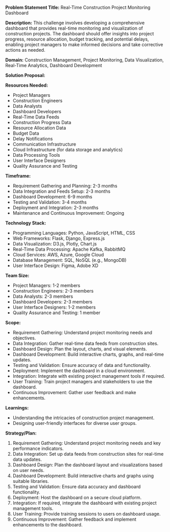 **Problem Statement Title:** Real-Time Construction Project Monitoring Dashboard

**Description:** This challenge involves developing a comprehensive dashboard that provides real-time monitoring and visualization of construction projects. The dashboard should offer insights into project progress, resource allocation, budget tracking, and potential delays, enabling project managers to make informed decisions and take corrective actions as needed.

**Domain:** Construction Management, Project Monitoring, Data Visualization, Real-Time Analytics, Dashboard Development

**Solution Proposal:**

**Resources Needed:**
- Project Managers
- Construction Engineers
- Data Analysts
- Dashboard Developers
- Real-Time Data Feeds
- Construction Progress Data
- Resource Allocation Data
- Budget Data
- Delay Notifications
- Communication Infrastructure
- Cloud Infrastructure (for data storage and analytics)
- Data Processing Tools
- User Interface Designers
- Quality Assurance and Testing

**Timeframe:**
- Requirement Gathering and Planning: 2-3 months
- Data Integration and Feeds Setup: 2-3 months
- Dashboard Development: 6-9 months
- Testing and Validation: 3-4 months
- Deployment and Integration: 2-3 months
- Maintenance and Continuous Improvement: Ongoing

**Technology Stack:**
- Programming Languages: Python, JavaScript, HTML, CSS
- Web Frameworks: Flask, Django, Express.js
- Data Visualization: D3.js, Plotly, Chart.js
- Real-Time Data Processing: Apache Kafka, RabbitMQ
- Cloud Services: AWS, Azure, Google Cloud
- Database Management: SQL, NoSQL (e.g., MongoDB)
- User Interface Design: Figma, Adobe XD

**Team Size:**
- Project Managers: 1-2 members
- Construction Engineers: 2-3 members
- Data Analysts: 2-3 members
- Dashboard Developers: 2-3 members
- User Interface Designers: 1-2 members
- Quality Assurance and Testing: 1 member

**Scope:**
- Requirement Gathering: Understand project monitoring needs and objectives.
- Data Integration: Gather real-time data feeds from construction sites.
- Dashboard Design: Plan the layout, charts, and visual elements.
- Dashboard Development: Build interactive charts, graphs, and real-time updates.
- Testing and Validation: Ensure accuracy of data and functionality.
- Deployment: Implement the dashboard in a cloud environment.
- Integration: Integrate with existing project management tools if required.
- User Training: Train project managers and stakeholders to use the dashboard.
- Continuous Improvement: Gather user feedback and make enhancements.

**Learnings:**
- Understanding the intricacies of construction project management.
- Designing user-friendly interfaces for diverse user groups.

**Strategy/Plan:**
1. Requirement Gathering: Understand project monitoring needs and key performance indicators.
2. Data Integration: Set up data feeds from construction sites for real-time data updates.
3. Dashboard Design: Plan the dashboard layout and visualizations based on user needs.
4. Dashboard Development: Build interactive charts and graphs using suitable libraries.
5. Testing and Validation: Ensure data accuracy and dashboard functionality.
6. Deployment: Host the dashboard on a secure cloud platform.
7. Integration: If required, integrate the dashboard with existing project management tools.
8. User Training: Provide training sessions to users on dashboard usage.
9. Continuous Improvement: Gather feedback and implement enhancements to the dashboard.